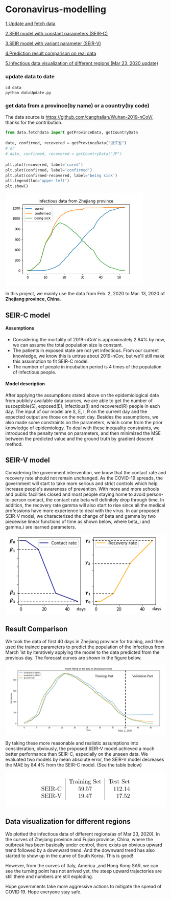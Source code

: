 # Coronavirus-modelling

[1.Update and fetch data](#update-data-to-date)

[2.SEIR model with constant parameters (SEIR-C)](#SEIR-C-model)

[3.SEIR model with variant parameter (SEIR-V)](#SEIR-V-model)

[4.Prediction result comparison on real data](#Result-Comparison)

[5.Infectious data visualization of different regions (Mar 23, 2020 update)](#Data-visualization-for-different-regions)

### update data to date
```
cd data
python dataUpdate.py
```

### get data from a province(by name) or a country(by code)
The data source is https://github.com/canghailan/Wuhan-2019-nCoV/, thanks for the contribution.

```python
from data.fetchdata import getProvinceData, getCountryData

date, confirmed, recovered = getProvinceData("浙江省")
# or
# date, confirmed, recovered = getCountryData("JP")

plt.plot(recovered, label='cured')
plt.plot(confirmed, label='confirmed')
plt.plot(confirmed-recovered, label='being sick')
plt.legend(loc='upper left')
plt.show()
```

![](pic/Figure_1.png)

In this project, we mainly use the data from Feb. 2, 2020 to Mar. 13, 2020 of **Zhejiang province, China**.

## SEIR-C model
#### Assumptions
- Considering the mortality of 2019-nCoV is approximately 2.84\% by now, we can assume the total population size is constant.
- The patients in exposed state are not yet infectious. From our current knowledge, we know this is untrue about 2019-nCov, but we'll still make this assumption to fit SEIR-C model.
- The number of people in incubation period is 4 times of the population of infectious people.

#### Model description
After applying the assumptions stated above on the epidemiological data from publicly available data sources, we are able to get the number of susceptible(S), exposed(E), infectious(I) and recovered(R) people in each day. The input of our model are S, E, I, R on the current day and the expected output are those on the next day. 
Besides the assumptions, we also made some constraints on the parameters, which come from the prior knowledge of epidemiology. To deal with these inequality constraints, we introduced the penalty terms on parameters, and then minimized the MSE between the predicted value and the ground truth by gradient descent method.

## SEIR-V model
Considering the government intervention, we know that the contact rate and recovery rate should not remain unchanged. As the COVID-19 spreads, the government will start to take more serious and strict controls which help increase people's awareness of prevention. With more and more schools and public facilities closed and most people staying home to avoid person-to-person contact, the contact rate beta will definitely drop through time. In addition, the recovery rate gamma will also start to rise since all the medical professions have more experience to deal with the virus. In our proposed SEIR-V model, we characterized the change of beta and gamma by two piecewise linear functions of time as shown below, where beta_i and gamma_i are learned parameters.

![](pic/beta_gamma.png)

## Result Comparison
We took the data of first 40 days in Zhejiang province for training, and then used the trained parameters to predict the population of the infectious from March 1st by iteratively applying the model to the data predicted from the previous day. The forecast curves are shown in the figure below.

![](pic/zhejiang1.png)

By taking these more reasonable and realistic assumptions into consideration, obviously, the proposed SEIR-V model achieved a much better performance than SEIR-C, especially on the unseen data. We evaluated two models by mean absolute error, the SEIR-V model decreases the MAE by 84.4% from the SEIR-C model. (See the table below)

![](pic/MAE.png)

## Data visualization for different regions
We plotted the infectious data of different regions(as of Mar 23, 2020). In the curves of Zhejiang province and Fujian province, China, where the outbreak has been basically under control, there exists an obvious upward trend followed by a downward trend. And the downward trend has also started to show up in the curve of South Korea. This is good!

However, from the curves of Italy, America ,and Hong Kong SAR, we can see the turning point has not arrived yet, the steep upward trajectories are still there and numbers are still exploding. 

Hope governments take more aggressive actions to mitigate the spread of COVID 19. Hope everyone stay safe.

